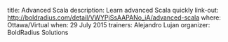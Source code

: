title: Advanced Scala
description: Learn advanced Scala quickly
link-out: http://boldradius.com/detail/VWYPjSsAAPANo_iA/advanced-scala
where: Ottawa/Virtual
when: 29 July 2015
trainers: Alejandro Lujan
organizer: BoldRadius Solutions

